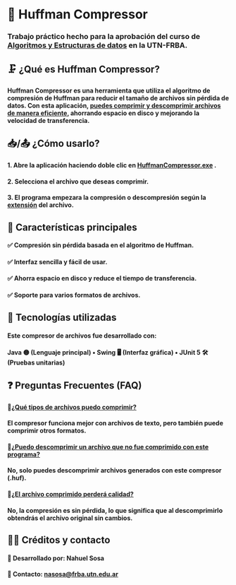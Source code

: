 # 📜 Huffman Compressor 
### Trabajo práctico hecho para la aprobación del curso de <ins>Algoritmos y Estructuras de datos</ins> en la UTN-FRBA.

## 🗜️ ¿Qué es Huffman Compressor?
#### Huffman Compressor es una herramienta que utiliza el algoritmo de compresión de Huffman para reducir el tamaño de archivos sin pérdida de datos. Con esta aplicación, <ins>puedes comprimir y descomprimir archivos de manera eficiente</ins>, ahorrando espacio en disco y mejorando la velocidad de transferencia.

## 📥/📤 ¿Cómo usarlo?
#### 1. Abre la aplicación haciendo doble clic en <ins>HuffmanCompressor.exe</ins> .
#### 2. Selecciona el archivo que deseas comprimir.
#### 3. El programa empezara la compresión o descompresión según la <ins>extensión</ins> del archivo.

## 🎯 Características principales
#### ✅ Compresión sin pérdida basada en el algoritmo de Huffman.
#### ✅ Interfaz sencilla y fácil de usar.
#### ✅ Ahorra espacio en disco y reduce el tiempo de transferencia.
#### ✅ Soporte para varios formatos de archivos.

## 🔧 Tecnologías utilizadas
#### Este compresor de archivos fue desarrollado con:
#### Java 🟡 (Lenguaje principal)  •  Swing 🖥️ (Interfaz gráfica)  •  JUnit 5 🛠️ (Pruebas unitarias)

## ❓ Preguntas Frecuentes (FAQ)
#### 🔹<ins>¿Qué tipos de archivos puedo comprimir?</ins>
#### El compresor funciona mejor con archivos de texto, pero también puede comprimir otros formatos.

#### 🔹<ins>¿Puedo descomprimir un archivo que no fue comprimido con este programa?</ins>
#### No, solo puedes descomprimir archivos generados con este compresor (.huf).

#### 🔹<ins>¿El archivo comprimido perderá calidad?</ins>
#### No, la compresión es sin pérdida, lo que significa que al descomprimirlo obtendrás el archivo original sin cambios.

## 👨‍💻 Créditos y contacto
#### 📌 Desarrollado por: Nahuel Sosa
#### 📧 Contacto: nasosa@frba.utn.edu.ar
